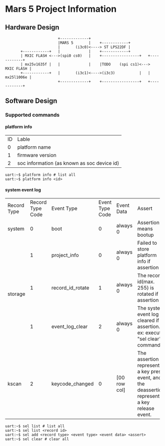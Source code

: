 # Mars 5 Project Information

## Hardware Design
```
                        +-------------+
                        |MARS 5       |    +------------+
                        |       (i3c0)<----> ST LPS22DF |
       +------------+   |             |    +------------+
       | MXIC FLASH <--->(spi0 cs0)   |    +-----------------+   +------------+
       | mx25v1635f |   |             |    |TODO    (spi cs1)<---> MXIC FLASH |
       +------------+   |       (i3c1)<---->(i3c3)           |   | mx25l1006e |
                        +-------------+    +-----------------+   +------------+
```

## Software Design

### Supported commands
#### platform info

<table>
  <tr>
     <td >ID</td>
     <td >Lable</td>
  </tr>
  <tr>
     <td >0</td>
     <td >platform name</td>
  </tr>
  <tr>
     <td >1</td>
     <td >firmware version</td>
  </tr>
  <tr>
     <td >2</td>
     <td >soc information (as known as soc device id)</td>
  </tr>

</table>

``` shell
uart:~$ platform info # list all
uart:~$ platform info <id>
```
#### system event log

<table>
  <tr>
     <td >Record Type</td>
     <td >Record Type Code</td>
     <td >Event Type</td>
     <td >Event Type Code</td>
     <td >Event Data</td>
     <td >Assert</td>
  </tr>

  <tr>
     <td >system</td>
     <td >0</td>
     <td >boot</td>
     <td >0</td>
     <td >always 0</td>
     <td >Assertion means bootup</td>
  </tr>

  <tr>
    <td rowspan="3">storage</td>
    <td >1</td>
    <td >project_info</td>
    <td >0</td>
    <td >always 0</td>
    <td >Failed to store platform info if assertion</td>
  </tr>
  <tr>
    <td >1</td>
    <td >record_id_rotate</td>
    <td >1</td>
    <td >always 0</td>
    <td >The record id(max. 255) is rotated if assertion</td>
  </tr>
  <tr>
    <td >1</td>
    <td >event_log_clear</td>
    <td >2</td>
    <td >always 0</td>
    <td >The system event log is cleared if assertion. ex: execute "sel clear" command</td>
  </tr>



  <tr>
     <td >kscan</td>
     <td >2</td>
     <td >keycode_changed</td>
     <td >0</td>
     <td >[00 row col]</td>
     <td >The assertion represents a key press event, and the deassertion represents a key release event.</td>
  </tr>

</table>

``` shell
uart:~$ sel list # list all
uart:~$ sel list <record id>
uart:~$ sel add <record type> <event type> <event data> <assert>
uart:~$ sel clear # clear all
```
